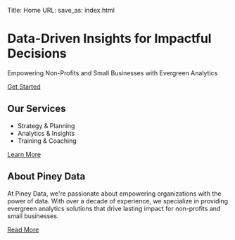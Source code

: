 Title: Home
URL:
save_as: index.html

# Data-Driven Insights for Impactful Decisions

Empowering Non-Profits and Small Businesses with Evergreen Analytics

[Get Started](#contact)

## Our Services

- Strategy & Planning
- Analytics & Insights
- Training & Coaching

[Learn More](#services)

## About Piney Data

At Piney Data, we're passionate about empowering organizations with the power of data. With over a decade of experience, we specialize in providing evergreen analytics solutions that drive lasting impact for non-profits and small businesses.

[Read More](#about)
